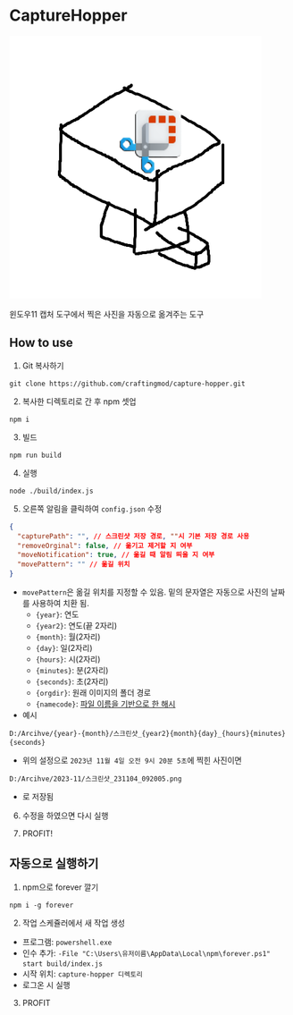 # CaptureHopper

![Icon](./icon_default.png)

윈도우11 캡처 도구에서 찍은 사진을 자동으로 옮겨주는 도구

## How to use
1. Git 복사하기
```
git clone https://github.com/craftingmod/capture-hopper.git
```
2. 복사한 디렉토리로 간 후 npm 셋업
```
npm i
```
3. 빌드
```
npm run build
```
4. 실행
```
node ./build/index.js
```
5. 오른쪽 알림을 클릭하여 `config.json` 수정
```json
{
  "capturePath": "", // 스크린샷 저장 경로, ""시 기본 저장 경로 사용
  "removeOrginal": false, // 옮기고 제거할 지 여부
  "moveNotification": true, // 옮길 때 알림 띄울 지 여부
  "movePattern": "" // 옮길 위치
}
```
 * `movePattern`은 옮길 위치를 지정할 수 있음. 밑의 문자열은 자동으로 사진의 날짜를 사용하여 치환 됨.
   * `{year}`: 연도
   * `{year2}`: 연도(끝 2자리)
   * `{month}`: 월(2자리)
   * `{day}`: 일(2자리)
   * `{hours}`: 시(2자리)
   * `{minutes}`: 분(2자리)
   * `{seconds}`: 초(2자리)
   * `{orgdir}`: 원래 이미지의 폴더 경로
   * `{namecode}`: [파일 이름을 기반으로 한 해시](https://stackoverflow.com/questions/7616461/generate-a-hash-from-string-in-javascript)
 * 예시
```
D:/Arcihve/{year}-{month}/스크린샷_{year2}{month}{day}_{hours}{minutes}{seconds}
```
 * 위의 설정으로 `2023년 11월 4일 오전 9시 20분 5초`에 찍힌 사진이면
```
D:/Arcihve/2023-11/스크린샷_231104_092005.png
```
 * 로 저장됨
6. 수정을 하였으면 다시 실행

7. PROFIT!

## 자동으로 실행하기
1. npm으로 forever 깔기
```
npm i -g forever
```
2. 작업 스케쥴러에서 새 작업 생성
 * 프로그램: `powershell.exe`
 * 인수 추가: `-File "C:\Users\유저이름\AppData\Local\npm\forever.ps1" start build/index.js`
 * 시작 위치: `capture-hopper 디렉토리`
 * 로그온 시 실행

3. PROFIT